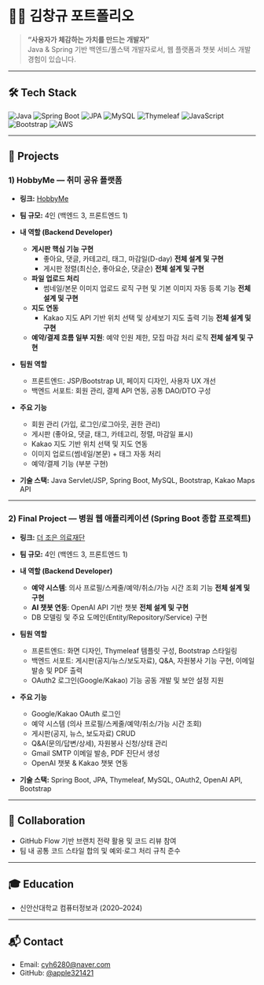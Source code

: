 # 👨‍💻 김창규 포트폴리오

> **“사용자가 체감하는 가치를 만드는 개발자”**  
> Java & Spring 기반 백엔드/풀스택 개발자로서, 웹 플랫폼과 챗봇 서비스 개발 경험이 있습니다.

---

## 🛠 Tech Stack
![Java](https://img.shields.io/badge/Java-17+-orange)
![Spring Boot](https://img.shields.io/badge/Spring%20Boot-3.x-brightgreen)
![JPA](https://img.shields.io/badge/JPA-Hibernate-blue)
![MySQL](https://img.shields.io/badge/MySQL-8.0-blue)
![Thymeleaf](https://img.shields.io/badge/Thymeleaf--informational)
![JavaScript](https://img.shields.io/badge/JavaScript-ES6-yellow)
![Bootstrap](https://img.shields.io/badge/Bootstrap-5-purple)
![AWS](https://img.shields.io/badge/AWS-EC2%20%7C%20RDS%20%7C%20S3-black)

---

## 📌 Projects

### 1) HobbyMe — 취미 공유 플랫폼
- **링크:** [HobbyMe](https://github.com/dbfjd01/hobbyMe2)  

- **팀 규모:** 4인 (백엔드 3, 프론트엔드 1)  
- **내 역할 (Backend Developer)**
  - **게시판 핵심 기능 구현**  
    - 좋아요, 댓글, 카테고리, 태그, 마감일(D-day) **전체 설계 및 구현**
    - 게시판 정렬(최신순, 좋아요순, 댓글순) **전체 설계 및 구현**
  - **파일 업로드 처리**  
    - 썸네일/본문 이미지 업로드 로직 구현 및 기본 이미지 자동 등록 기능 **전체 설계 및 구현** 
  - **지도 연동**  
    - Kakao 지도 API 기반 위치 선택 및 상세보기 지도 출력 기능 **전체 설계 및 구현** 
  - **예약/결제 흐름 일부 지원**: 예약 인원 제한, 모집 마감 처리 로직 **전체 설계 및 구현**

- **팀원 역할**
  - 프론트엔드: JSP/Bootstrap UI, 페이지 디자인, 사용자 UX 개선  
  - 백엔드 서포트: 회원 관리, 결제 API 연동, 공통 DAO/DTO 구성  

- **주요 기능**
  - 회원 관리 (가입, 로그인/로그아웃, 권한 관리)  
  - 게시판 (좋아요, 댓글, 태그, 카테고리, 정렬, 마감일 표시)  
  - Kakao 지도 기반 위치 선택 및 지도 연동  
  - 이미지 업로드(썸네일/본문) + 태그 자동 처리  
  - 예약/결제 기능 (부분 구현)

- **기술 스택:** Java Servlet/JSP, Spring Boot, MySQL, Bootstrap, Kakao Maps API

---

### 2) Final Project — 병원 웹 애플리케이션 (Spring Boot 종합 프로젝트)
- **링크:** [더 조은 의료재단](https://github.com/apple231421/final-project)  

- **팀 규모:** 4인 (백엔드 3, 프론트엔드 1)  
- **내 역할 (Backend Developer)**
  - **예약 시스템**: 의사 프로필/스케줄/예약/취소/가능 시간 조회 기능 **전체 설계 및 구현**
  - **AI 챗봇 연동**: OpenAI API 기반 챗봇 **전체 설계 및 구현**
  - DB 모델링 및 주요 도메인(Entity/Repository/Service) 구현

- **팀원 역할**
  - 프론트엔드: 화면 디자인, Thymeleaf 템플릿 구성, Bootstrap 스타일링
  - 백엔드 서포트: 게시판(공지/뉴스/보도자료), Q&A, 자원봉사 기능 구현, 이메일 발송 및 PDF 출력
  - OAuth2 로그인(Google/Kakao) 기능 공동 개발 및 보안 설정 지원

- **주요 기능**
  - Google/Kakao OAuth 로그인
  - 예약 시스템 (의사 프로필/스케줄/예약/취소/가능 시간 조회)
  - 게시판(공지, 뉴스, 보도자료) CRUD 
  - Q&A(문의/답변/상세), 자원봉사 신청/상태 관리
  - Gmail SMTP 이메일 발송, PDF 진단서 생성
  - OpenAI 챗봇 & Kakao 챗봇 연동

- **기술 스택:** Spring Boot, JPA, Thymeleaf, MySQL, OAuth2, OpenAI API, Bootstrap

---

## 🤝 Collaboration
- GitHub Flow 기반 브랜치 전략 활용 및 코드 리뷰 참여
- 팀 내 공통 코드 스타일 합의 및 예외·로그 처리 규칙 준수

---

## 🎓 Education
- 신안산대학교 컴퓨터정보과 (2020–2024)

---

## 📬 Contact
- Email: cyh6280@naver.com  
- GitHub: [@apple321421](https://github.com/apple321421)
